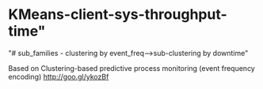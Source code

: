 # KMeans-client-sys-throughput-time" 

"# sub_families - clustering by event_freq-->sub-clustering by downtime"

Based on Clustering-based predictive process monitoring (event frequency encoding)
http://goo.gl/ykozBf

